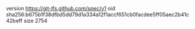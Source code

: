 version https://git-lfs.github.com/spec/v1
oid sha256:b675b1f38dfbd5dd79d1a334a12f1accf651cb0facdee5ff05aec2b41c42beff
size 2754
